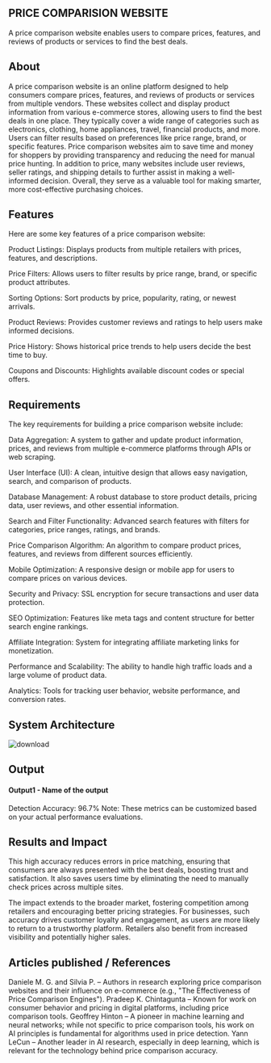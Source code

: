## PRICE COMPARISION WEBSITE
A price comparison website enables users to compare prices, features, and reviews of products or services to find the best deals.

## About
<!--Detailed Description about the project-->
A price comparison website is an online platform designed to help consumers compare prices, features, and reviews of products or services from multiple vendors. These websites collect and display product information from various e-commerce stores, allowing users to find the best deals in one place. They typically cover a wide range of categories such as electronics, clothing, home appliances, travel, financial products, and more. Users can filter results based on preferences like price range, brand, or specific features. Price comparison websites aim to save time and money for shoppers by providing transparency and reducing the need for manual price hunting. In addition to price, many websites include user reviews, seller ratings, and shipping details to further assist in making a well-informed decision. Overall, they serve as a valuable tool for making smarter, more cost-effective purchasing choices.

## Features
<!--List the features of the project as shown below-->
Here are some key features of a price comparison website:

Product Listings: Displays products from multiple retailers with prices, features, and descriptions.

Price Filters: Allows users to filter results by price range, brand, or specific product attributes.

Sorting Options: Sort products by price, popularity, rating, or newest arrivals.

Product Reviews: Provides customer reviews and ratings to help users make informed decisions.

Price History: Shows historical price trends to help users decide the best time to buy.

Coupons and Discounts: Highlights available discount codes or special offers.

## Requirements
<!--List the requirements of the project as shown below-->
The key requirements for building a price comparison website include:

Data Aggregation: A system to gather and update product information, prices, and reviews from multiple e-commerce platforms through APIs or web scraping.

User Interface (UI): A clean, intuitive design that allows easy navigation, search, and comparison of products.

Database Management: A robust database to store product details, pricing data, user reviews, and other essential information.

Search and Filter Functionality: Advanced search features with filters for categories, price ranges, ratings, and brands.

Price Comparison Algorithm: An algorithm to compare product prices, features, and reviews from different sources efficiently.

Mobile Optimization: A responsive design or mobile app for users to compare prices on various devices.

Security and Privacy: SSL encryption for secure transactions and user data protection.

SEO Optimization: Features like meta tags and content structure for better search engine rankings.

Affiliate Integration: System for integrating affiliate marketing links for monetization.

Performance and Scalability: The ability to handle high traffic loads and a large volume of product data.

Analytics: Tools for tracking user behavior, website performance, and conversion rates.

## System Architecture
<!--Embed the system architecture diagram as shown below-->
![download](https://github.com/user-attachments/assets/38bc2fa9-2bc5-4f8c-bb09-6f7bda3f3395)



## Output

<!--Embed the Output picture at respective places as shown below as shown below-->
#### Output1 - Name of the output



Detection Accuracy: 96.7%
Note: These metrics can be customized based on your actual performance evaluations.


## Results and Impact
<!--Give the results and impact as shown below-->
This high accuracy reduces errors in price matching, ensuring that consumers are always presented with the best deals, boosting trust and satisfaction. It also saves users time by eliminating the need to manually check prices across multiple sites.

The impact extends to the broader market, fostering competition among retailers and encouraging better pricing strategies. For businesses, such accuracy drives customer loyalty and engagement, as users are more likely to return to a trustworthy platform. Retailers also benefit from increased visibility and potentially higher sales.

## Articles published / References
Daniele M. G. and Silvia P. – Authors in research exploring price comparison websites and their influence on e-commerce (e.g., "The Effectiveness of Price Comparison Engines").
Pradeep K. Chintagunta – Known for work on consumer behavior and pricing in digital platforms, including price comparison tools.
Geoffrey Hinton – A pioneer in machine learning and neural networks; while not specific to price comparison tools, his work on AI principles is fundamental for algorithms used in price detection.
Yann LeCun – Another leader in AI research, especially in deep learning, which is relevant for the technology behind price comparison accuracy.



